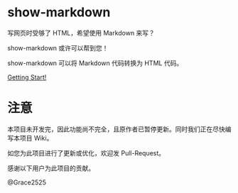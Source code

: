 # show-markdown

写网页时受够了 HTML，希望使用 Markdown 来写？

show-markdown 或许可以帮到您！

show-markdown 可以将 Markdown 代码转换为 HTML 代码。

[Getting Start!](https://github.com/zxp2019/show-markdown/wiki/Getting-Start)

# 注意

本项目未开发完，因此功能尚不完全，且原作者已暂停更新。同时我们正在尽快编写本项目 Wiki。

如您为此项目进行了更新或优化，欢迎发 Pull-Request。

感谢以下用户为此项目的贡献。

@Grace2525
